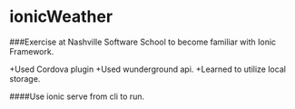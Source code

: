 # ionicWeather

###Exercise at Nashville Software School to become familiar with Ionic Framework. 

+Used Cordova plugin 
+Used wunderground api.
+Learned to utilize local storage.

####Use ionic serve from cli to run.



  
